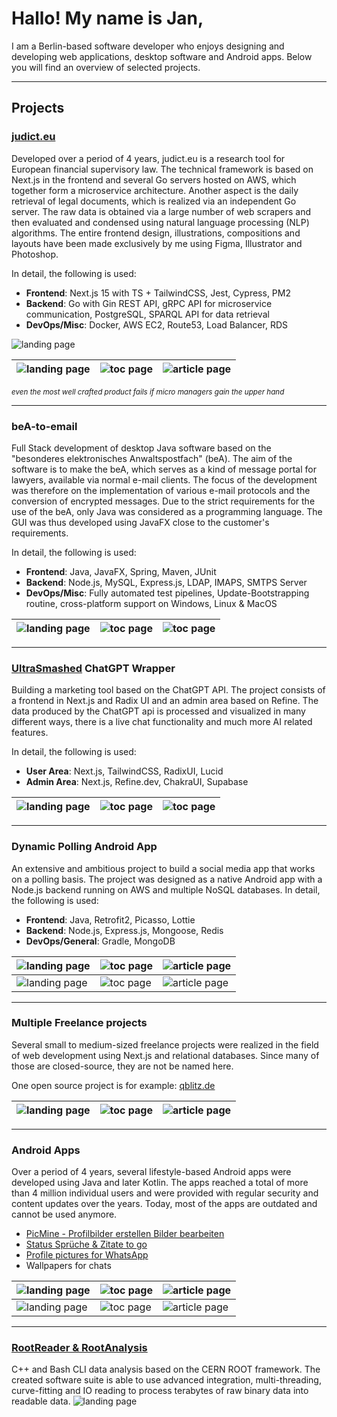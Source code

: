 Hallo! My name is Jan, 
===========================================================================================================================

I am a Berlin-based software developer who enjoys designing and developing web applications, desktop software and
Android apps.
Below you will find an overview of selected projects.

------------

## Projects

### <a href="judict.eu">judict.eu</a>

Developed over a period of 4 years, judict.eu is a research tool for European financial supervisory law. The technical
framework is based on Next.js in the frontend and several Go servers hosted on AWS, which together form a
microservice architecture.
Another aspect is the daily retrieval of legal documents, which is realized via an independent Go server. The raw data
is obtained via a large number of web scrapers and then evaluated and condensed using natural language processing (NLP)
algorithms.
The entire frontend design, illustrations, compositions and layouts have been made exclusively by me using Figma,
Illustrator and Photoshop.

In detail, the following is used:

* <b>Frontend</b>: Next.js 15 with TS + TailwindCSS, Jest, Cypress, PM2
* <b>Backend</b>: Go with Gin REST API, gRPC API for microservice communication, PostgreSQL, SPARQL API for data
  retrieval
* <b>DevOps/Misc</b>: Docker, AWS EC2, Route53, Load Balancer, RDS

<img alt="landing page" src="/assets/judict1.png">

| <img alt="landing page" src="/assets/judict4.png"> | <img alt="toc page" src="/assets/judict2.png"> | <img alt="article page" src="/assets/judict3.png"> |
|----------------------------------------------------|------------------------------------------------|----------------------------------------------------|

*<small>even the most well crafted product fails if micro managers gain the upper hand</small>*

------

### beA-to-email

Full Stack development of desktop Java software based on the "besonderes elektronisches Anwaltspostfach" (beA). The aim
of the software is to make the beA, which serves as a kind of message portal for lawyers, available via normal e-mail
clients. The focus of the development was therefore on the implementation of various e-mail protocols and the conversion
of encrypted messages.
Due to the strict requirements for the use of the beA, only Java was considered as a programming language. The GUI was
thus developed using JavaFX close to the customer's requirements.

In detail, the following is used:

* <b>Frontend</b>: Java, JavaFX, Spring, Maven, JUnit
* <b>Backend</b>:  Node.js, MySQL, Express.js, LDAP, IMAPS, SMTPS Server
* <b>DevOps/Misc</b>: Fully automated test pipelines, Update-Bootstrapping routine, cross-platform support on Windows,
  Linux & MacOS

| <img alt="landing page" src="/assets/beA1.png"> | <img alt="toc page" src="/assets/beA2.png"> | <img alt="toc page" src="/assets/beA3.png"> |
|-------------------------------------------------|---------------------------------------------|---------------------------------------------|

----

### <a href="https://ultrasmashed.com/">UltraSmashed</a> ChatGPT Wrapper

Building a marketing tool based on the ChatGPT API. The project consists of a frontend in Next.js and Radix UI and an
admin area based on Refine. The data produced by the ChatGPT api is processed and visualized in many different ways,
there is a live chat functionality and much more AI related features.

In detail, the following is used:

* <b>User Area</b>: Next.js, TailwindCSS, RadixUI, Lucid
* <b>Admin Area</b>: Next.js, Refine.dev, ChakraUI, Supabase

| <img alt="landing page" src="/assets/ai3.png"> | <img alt="toc page" src="/assets/ai1.png"> | <img alt="toc page" src="/assets/ai2.png"> |
|------------------------------------------------|--------------------------------------------|--------------------------------------------|

----

### Dynamic Polling Android App

An extensive and ambitious project to build a social media app that works on a polling basis. The project was designed
as a
native Android app with a Node.js backend running on AWS and multiple NoSQL databases.
In detail, the following is used:

* <b>Frontend</b>: Java, Retrofit2, Picasso, Lottie
* <b>Backend</b>: Node.js, Express.js, Mongoose, Redis
* <b>DevOps/General</b>: Gradle, MongoDB

| <img alt="landing page" src="/assets/dpa1.png"> | <img alt="toc page" src="/assets/dpa2.png"> | <img alt="article page" src="/assets/dpa3.png"> |
|-------------------------------------------------|---------------------------------------------|-------------------------------------------------|
| <img alt="landing page" src="/assets/dpa4.png"> | <img alt="toc page" src="/assets/dpa5.png"> | <img alt="article page" src="/assets/dpa6.png"> |

----

### Multiple Freelance projects

Several small to medium-sized freelance projects were realized in the field of web development using Next.js and
relational databases. Since many of those are closed-source, they are not be named here.

One open source project is for example: <a href="qblitz.de">qblitz.de</a>

| <img alt="landing page" src="/assets/qblitz1.png"> | <img alt="toc page" src="/assets/qblitz2.png"> | <img alt="article page" src="/assets/qblitz3.png"> |
|----------------------------------------------------|------------------------------------------------|----------------------------------------------------|

------

### Android Apps

Over a period of 4 years, several lifestyle-based Android apps were developed using Java and later Kotlin. The apps
reached a total of more than 4 million individual users and were provided with regular security and content updates over
the years. Today, most of the apps are outdated and cannot be used anymore.

* <a href="https://play.google.com/store/apps/details?id=com.desireapps.profilbilder_erstellen_bearbeiten_dp">PicMine -
  Profilbilder erstellen Bilder bearbeiten</a>
* <a href="https://play.google.com/store/apps/details?id=com.desireapps.statussprueche">Status Sprüche & Zitate to
  go</a>
* <a href="https://play.google.com/store/apps/details?id=wap.desireapps.com.whatsappprofilbilder">Profile pictures for
  WhatsApp</a>
* Wallpapers for chats

| <img alt="landing page" src="/assets/picmine1.png"> | <img alt="toc page" src="/assets/picmine2.png"> | <img alt="article page" src="/assets/picmine3.png"> |
|-----------------------------------------------------|-------------------------------------------------|-----------------------------------------------------|
| <img alt="landing page" src="/assets/wss1.png">     | <img alt="toc page" src="/assets/core1.png">    | <img alt="article page" src="/assets/swag1.png">    |

------

### <a href="https://github.com/Uni2K/RootReader">RootReader & RootAnalysis</a>

C++ and Bash CLI data analysis based on the CERN ROOT framework. The created software suite is able to use advanced
integration, multi-threading, curve-fitting and IO reading to process terabytes of raw binary data into readable data.
<img alt="landing page" src="/assets/root1.png">

           
